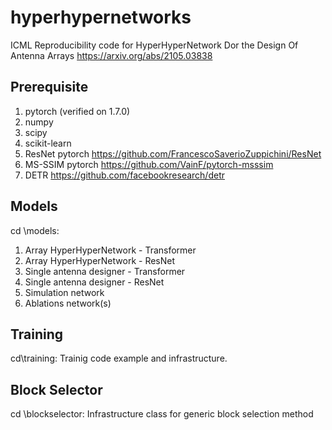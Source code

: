 # hyperhypernetworks
ICML Reproducibility code for HyperHyperNetwork Dor the Design Of Antenna Arrays
https://arxiv.org/abs/2105.03838

## Prerequisite
1. pytorch (verified on 1.7.0)
2. numpy
3. scipy
4. scikit-learn
5. ResNet pytorch https://github.com/FrancescoSaverioZuppichini/ResNet
6. MS-SSIM pytorch https://github.com/VainF/pytorch-msssim
7. DETR https://github.com/facebookresearch/detr

## Models
cd \models:
1. Array HyperHyperNetwork - Transformer 
2. Array HyperHyperNetwork - ResNet
3. Single antenna designer - Transformer
4. Single antenna designer - ResNet
6. Simulation network
5. Ablations network(s)

## Training
cd\training:
Trainig code example and infrastructure.

## Block Selector
cd \blockselector:
Infrastructure class for generic block selection method




